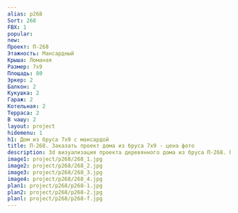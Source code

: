 ```yaml
---
alias: p268
Sort: 268
FBX: 1
popular: 
new: 
Проект: П-268
Этажность: Мансардный
Крыша: Ломаная
Размер: 7х9
Площадь: 80
Эркер: 2
Балкон: 2
Кукушка: 2
Гараж: 2
Котельная: 2
Терраса: 2
В чашу: 2
layout: project
hidemenu: 1
h1: Дом из бруса 7х9 с мансардой
title: П-268. Заказать проект дома из бруса 7х9 - цена фото
description: 3d визуализация проекта деревянного дома из бруса П-268. Площадь 80 м2, размер 7х9. Вы можете внести любые изменения в проект.
image1: project/p268/268_1.jpg
image2: project/p268/268_2.jpg
image3: project/p268/268_3.jpg
image4: project/p268/268_4.jpg
plan1: project/p268/p268-1.jpg
plan2: project/p268/p268-2.jpg
planl: project/p268/p268-f.jpg
---
```


